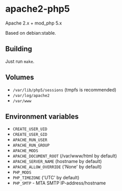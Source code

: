 # apache2-php5

Apache 2.x + mod\_php 5.x

Based on debian:stable.

## Building

Just run `make`.

## Volumes

* `/var/lib/php5/sessions` (tmpfs is recommended)
* `/var/log/apache2`
* `/var/www`

## Environment variables

* `CREATE_USER_UID`
* `CREATE_USER_GID`
* `APACHE_RUN_USER`
* `APACHE_RUN_GROUP`
* `APACHE_MODS`
* `APACHE_DOCUMENT_ROOT` (/var/www/html by default)
* `APACHE_SERVER_NAME` (hostname by default)
* `APACHE_ALLOW_OVERRIDE` ('None' by default)
* `PHP_MODS`
* `PHP_TIMEZONE` ('UTC' by default)
* `PHP_SMTP` - MTA SMTP IP-address/hostname
